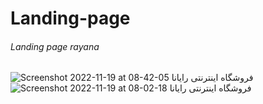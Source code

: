 # Landing-page
###### Landing page rayana
![Screenshot 2022-11-19 at 08-42-05 فروشگاه اینترنتی رایانا](https://user-images.githubusercontent.com/112058950/202835498-2a20053d-002a-46a6-8689-1231f6d6d909.png)
![Screenshot 2022-11-19 at 08-02-18 فروشگاه اینترنتی رایانا](https://user-images.githubusercontent.com/112058950/202835418-2bed4de8-416f-4353-a271-e04881577016.png)
